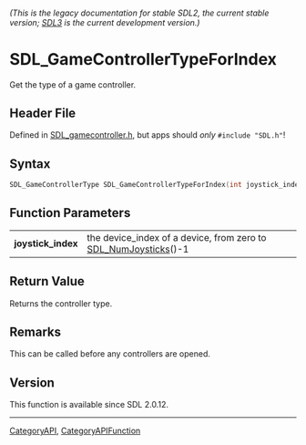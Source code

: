 ###### (This is the legacy documentation for stable SDL2, the current stable version; [SDL3](https://wiki.libsdl.org/SDL3/) is the current development version.)
# SDL_GameControllerTypeForIndex

Get the type of a game controller.

## Header File

Defined in [SDL_gamecontroller.h](https://github.com/libsdl-org/SDL/blob/SDL2/include/SDL_gamecontroller.h), but apps should _only_ `#include "SDL.h"`!

## Syntax

```c
SDL_GameControllerType SDL_GameControllerTypeForIndex(int joystick_index);

```

## Function Parameters

|                        |                                                                                     |
| ---------------------- | ----------------------------------------------------------------------------------- |
| **joystick_index**     | the device_index of a device, from zero to [SDL_NumJoysticks](SDL_NumJoysticks)()-1 |

## Return Value

Returns the controller type.

## Remarks

This can be called before any controllers are opened.

## Version

This function is available since SDL 2.0.12.

----
[CategoryAPI](CategoryAPI), [CategoryAPIFunction](CategoryAPIFunction)

